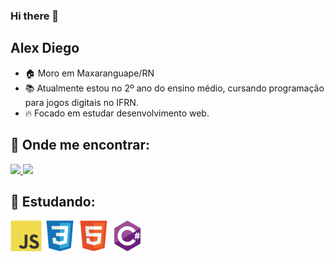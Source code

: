 ### Hi there 👋

<!--
**alexdiegoo/alexdiegoo** is a ✨ _special_ ✨ repository because its `README.md` (this file) appears on your GitHub profile.

Here are some ideas to get you started:

- 🔭 I’m currently working on ...
- 🌱 I’m currently learning ...
- 👯 I’m looking to collaborate on ...
- 🤔 I’m looking for help with ...
- 💬 Ask me about ...
- 📫 How to reach me: ...
- 😄 Pronouns: ...
- ⚡ Fun fact: ...
-->

## Alex Diego
- :house: Moro em Maxaranguape/RN
- :books: Atualmente estou no 2º ano do ensino médio, cursando programação para jogos digitais no IFRN.
-  :fire: Focado em estudar desenvolvimento web.

##  :mag_right: Onde me encontrar:
<a href="https://www.instagram.com/alex.diego10/" target="_blank">
	<img src="https://www.flaticon.com/svg/vstatic/svg/1384/1384031.svg?token=exp=1616286233~hmac=a88373a25e4a365b6928240b7a681422" width="30px" />
</a>
<a href="https://www.linkedin.com/in/alex-diego-ba08251b7/" target="_blank">
	<img src="https://www.flaticon.com/svg/vstatic/svg/61/61109.svg?token=exp=1616286367~hmac=31667cd920d908496ab51269565fa790" width="30px"/>
</a>

## :seedling: Estudando:
<img src="https://raw.githubusercontent.com/devicons/devicon/master/icons/javascript/javascript-original.svg" width="50px" alt="Javascript"/>
<img src="https://raw.githubusercontent.com/devicons/devicon/master/icons/css3/css3-original.svg" width="50px" alt="CSS3"/>
<img src="https://raw.githubusercontent.com/devicons/devicon/master/icons/html5/html5-original.svg" width="50px" alt="HTML5"/>
<img src="https://raw.githubusercontent.com/devicons/devicon/master/icons/csharp/csharp-original.svg" width="50px" alt="Csharp"/>
